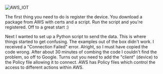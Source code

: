 ![AWS_IOT](images/aws_iot.png)

The first thing you need to do is register the device. You download a package from AWS with certs and a script. Run the script and you're registered. Off to a great start :) 

Next I wanted to set up a Python script to send the data. This is where things started to get confusing. The examples out of the box didn't work. I received a "Connection Failed" error. Alright, so I must have copied the code wrong. After about 30 minutes of combing the code I couldn't find the problem, so off to Google. Turns out you need to add the "client" (device) to the Policy file allowing it to connect. AWS has Policy files which control the access to different actions within AWS.  
